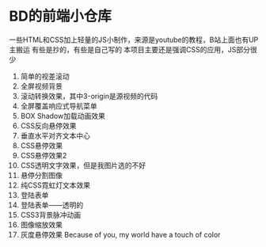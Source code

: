 # BD的前端小仓库
一些HTML和CSS加上轻量的JS小制作，来源是youtube的教程，B站上面也有UP主搬运
有些是抄的，有些是自己写的
本项目主要还是强调CSS的应用，JS部分很少
1. 简单的视差滚动
2. 全屏视频背景
3. 滚动转换效果，其中3-origin是源视频的代码
4. 全屏覆盖响应式导航菜单
5. BOX Shadow加载动画效果
6. CSS反向悬停效果
7. 垂直水平对齐文本中心
8. CSS悬停效果
9. CSS悬停效果2
10. CSS透明文字效果，但是我图片选的不好
11. 悬停分割图像
12. 纯CSS霓虹灯文本效果
13. 登陆表单
14. 登陆表单——透明的
15. CSS3背景脉冲动画
16. 图像缩放效果
17. 灰度悬停效果 Because of you, my world have a touch of color